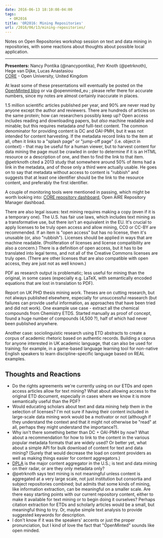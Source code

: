 ```yaml
---
date: 2016-06-13 18:10:08-04:00
tags:
  - OR2016
title: 'OR2016: Mining Repositories'
url: /2016/06/13/mining-repositories/
---
```



Notes  on Open Repositories workshop session on text and data mining in repositories, with some reactions about thoughts about possible local application.

* * *

**Presenters:** Nancy Pontika (@nancypontika), Petr Knoth (@petrknoth), Hege van Dijke, Lucas Anastasiou<br/>
[CORE](http://core.ac.uk) - Open University, United Kingdom

At least some of these presentations will eventually be posted on the [OpenMinted blog](http://openminted.eu/blog/) or via @openminted_eu ; please refer there for accurate numbers, since my notes are almost certainly inaccurate in places.

1.5 million scientific articles published per year, and 90% are never read by anyone except the author and reviewers.  There are hundreds of articles on the same protein; how can researchers possibly keep up?  Open access includes reading and downloading papers, but *also* machine readable and minable; but this requires metadata *and* fulll-text content.  The common denominator for providing content is DC and OAI-PMH, but it was not intended for content harvesting.  If the metadata record links to the item at all, often it links to a "splash page" or "jump-off page" (i.e. object in context) - that may be useful for a human viewer, but to harvest content for data mining the page must be crawled in order to determine if it is an HTML resource or a description of one, and then to find the link to that item.  @petrknoth cited a 2013 study that somewhere around 50% of items had a link in the metadata, and of those only a third were actually usable.  He goes on to say that metadata without access to content is "rubbish" and suggests that at least one identifier should be the link to the resource content, and preferably the first identifier.

A couple of monitoring tools were mentioned in passing, which might be worth looking into: [CORE repository dashboard](https://blog.core.ac.uk/2015/09/08/core-repositories-dashboard/), Open AIRE Repository Manager dashboad.

There are also legal issues: text mining requires making a copy (even if it is a temporary one).  The U.S. has fair use laws, which includes text mining as a transformative use, but there isn't an equivalent in the EU.  It's crucial to apply licenses to be truly open access and allow mining, CC0 or CC-BY are recommended.  If an item is "open access" but has no license, then it's unusable (or, also "rubbish").  Licenses should be applied in ways that are machine readable.  (Proliferation of licenses and license compatibility are also a concern.)  There is a definition of open access, but it has to be translated into legal terms, and not all of the Creative Commons licenses are truly open.  (There are other licenses that are also compatible with open access, they are just not as well known.)

PDF as research output is problematic; less useful for mining than the original, in some cases (especially e.g. LaTeX, with semantically encoded equations that are lost in translation to PDF).

Report on UK PHD thesis mining work.  Theses are on cutting research, but not always published elsewhere, especially for unsuccessful reasearch (but failures can provide useful information, as approaches that have been tried and did not work).  One example use case - extract all the chemical compounds from Chemistry ETDS.    Started manually  as proof of concept, found a huge number of compounds (4,500 ?), half of which had never been published anywhere.

Another case: sociolinguistic research using ETD abstracts to create a corpus of academic rhetoric based on authentic records.  Building a coprus for anyone interested in UK academic language, that can also be used for training; for example, in a game-based language learning tool for non-native English speakers to learn discipline-specific language based on REAL  examples.


## Thoughts and Reactions

 - Do the rights agreements we're currently using on our ETDs and open access articles allow for text mining?  What about allowing access to the original ETD document, especially in cases where we know it is more semantically useful than the PDF?
 - Would educating scholars about text and data mining help them in the selection of licenses?  I'm not sure if having their content included in large-scale data mining work would be a motivator or not (although if they understand the context and that it might not otherwise be "read" at all, perhaps they might understand the importance?).
 - Why isn't there something better than DC + OAI-PMH by now?  What about a recommendation for how to link to the content in the various popular metadata formats that are widely used?  Or better yet, what about a simple API for bulk download of content for text and data mining?  (Surely that would decrease the load on content providers as well as making things easier for content aggregators.)
 - [DPLA](https://dp.la/) is the major content aggregator in the U.S.; is text and data mining on their radar, or are they only metadata only?
 - @petrknoth says text mining is not meaningful unless content is aggregated at a very large scale, not just institution but consortia and subject repositories combined; but admits that some kinds of mining, like information extraction, can be meaningful on a smaller scale.   Are there easy starting points with our current repository content, either to make it available for text mining or to begin doing it ourselves?  Perhaps citation extraction for ETDs and scholarly articles would be a small, but meaningful thing to try.  Or, maybe simple text analysis to provide suggested keywords for description.
 - I don't know if it was the speakers' accents or just the proper pronunciation, but I kind of love the fact that "OpenMinted" sounds like open minded.